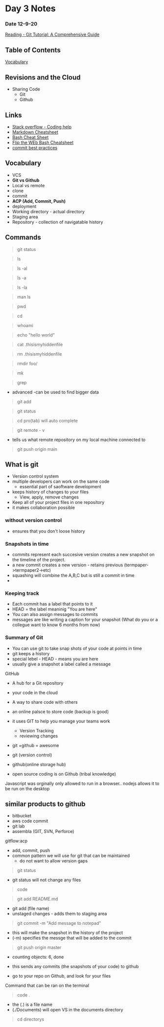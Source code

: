 # Day 3 Notes
### Date 12-9-20

[Reading - Git Tutorial: A Comprehensive Guide](https://blog.udemy.com/git-tutorial-a-comprehensive-guide/)

## Table of Contents
[Vocabulary](#vocabulary)

## Revisions and the Cloud

- Sharing Code
  - Git
  - Github
  
 ## Links
- [Stack overflow - Coding help](https://stackoverflow.com/)
- [Markdown Cheatsheet](https://www.markdownguide.org/cheat-sheet/)
- [Bash Cheat Sheet](https://www.educative.io/blog/bash-shell-command-cheat-sheet)
- [Flip the WEb Bash Cheatsheet](https://github.com/fliptheweb/bash-shortcuts-cheat-sheet)
- [commit best practices](https://github.com/fliptheweb/bash-shortcuts-cheat-sheet)


## Vocabulary
- VCS
- **Git vs Github**
- Local vs remote
- clone
- commit
- **ACP (Add, Commit, Push)**
- deployment
- Working directory - actual directory
- Staging area
- Repository - collection of navigatable history

## Commands
> git status

> ls

> ls -al

> ls -a

> ls -la

> man ls

> pwd

> cd

>whoami

>echo "hello world"

>cat .thisismyhiddenfile

>rm .thisismyhiddenfile

>rmdir foo/

>mk

>grep
- advanced -can be used to find bigger data

> git add

> git status

>cd pro(tab) will auto complete

>git remote - v
   - tells us what remote repository on my local machine connected to
   
 > git push origin main

## What is git
- Version control system
- multiple developers can work on the same code 
  - essential part of saoftware development
- keeps history of changes to your files
  - View, apply, remove changes
- Keep all of your project files in one repository
- it makes collaboration possible

### without version control
- ensures that you don't loose history

### Snapshots in time
- commits represent each succesive version creates a new snapshot on the timeline of the project.
- a new commit creates a new version - retains previous (termpaper->termpaper2->etc)
- squashing will combine the A,B,C but is still a commit in time
- 

### Keeping track
- Each commit has a label that points to it
- HEAD = the label meaninig "You are here"
- You can also assign messages to commits
- messages are like writing a caption for your snapshot (What do you or a collegue want to know 6 months from now)

### Summary of Git
- You can use git to take snap shots of your code at points in time
- git keeps a history
- special lebel - HEAD - means you are here
- usually give a snapshot a label called a message

GitHub
- A hub for a Git repository
- your code in the cloud
- A way to share code with others
- an online palsce to store code (backup is good)
- it uses GIT to help you manage your teams work
  - Version Tracking
  - reviewing changes
  
- git +github = awesome

- git (version control)
- github(online storage hub)
 - open source coding is on Github (tribal knowledge)
 
 Javascript was orginally only allowed to run in a browser.. nodejs allows it to be run on the desktop

## similar products to github
- bitbucket
- aws code commit
- git lab
- assembla (GIT, SVN, Perforce)

gitflow:acp
  - add, commit, push
 - common pattern we will use for git that can be maintained
   - do not want to allow version gaps
>git status
 - git status will not change any files
>code

> git add README.md
 - git add (file name)
 - unstaged changes - adds them to staging area
 
 >git commit -m "Add message to notepad"
 - this will make the snapshot in the history of the project
 - (-m) specifies the messge that will be added to the commit
 
 > git push origin master
- counting objects: 6, done

- this sends any commits (the snapshots of your code) to github
- go to your repo on Github, and look for your files

Command that can be ran on the terminal
> code .
- the (.) is a file name
- (./Documents) will open VS in the documents directory

>cd directorys
 
 

 
 
 
 
 
 
